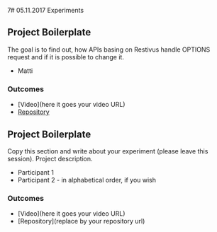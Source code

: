7# 05.11.2017 Experiments

## Project Boilerplate

The goal is to find out, how APIs basing on Restivus handle OPTIONS request and if it is possible to change it.

* Matti

### Outcomes

- [Video](here it goes your video URL)
- [Repository](https://github.com/apinf/experimentation-mondays/issues/27)

## Project Boilerplate

Copy this section and write about your experiment (please leave this session).
Project description.


* Participant 1
* Participant 2 - in alphabetical order, if you wish

### Outcomes

- [Video](here it goes your video URL)
- [Repository](replace by your repository url)

